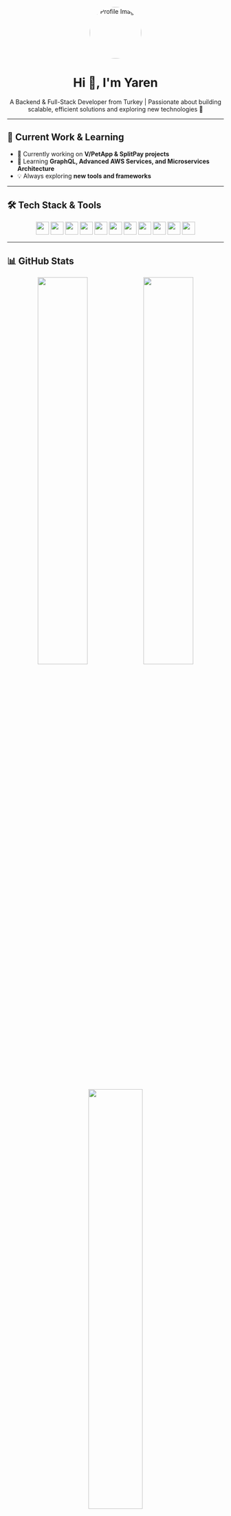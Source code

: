 <p align="center">
  <img src="https://avatars.githubusercontent.com/u/12345678?v=4" alt="Profile Image" width="120" style="border-radius:50%;" />
</p>

<h1 align="center">Hi 👋, I'm Yaren</h1>
<p align="center">A Backend & Full-Stack Developer from Turkey | Passionate about building scalable, efficient solutions and exploring new technologies 🚀</p>

---

## 🔭 Current Work & Learning
- 🔭 Currently working on **V/PetApp & SplitPay projects**  
- 🌱 Learning **GraphQL, Advanced AWS Services, and Microservices Architecture**  
- 💡 Always exploring **new tools and frameworks**  

---

## 🛠 Tech Stack & Tools

<p align="center">
  <img src="https://img.shields.io/badge/Java-%23ED8B00?style=flat&logo=java&logoColor=white" height="30"/>
  <img src="https://img.shields.io/badge/C%23-%23239120?style=flat&logo=c-sharp&logoColor=white" height="30"/>
  <img src="https://img.shields.io/badge/JavaScript-%23F7DF1E?style=flat&logo=javascript&logoColor=black" height="30"/>
  <img src="https://img.shields.io/badge/HTML5-%23E34F26?style=flat&logo=html5&logoColor=white" height="30"/>
  <img src="https://img.shields.io/badge/CSS3-%231572B6?style=flat&logo=css3&logoColor=white" height="30"/>
  <img src="https://img.shields.io/badge/MySQL-%2300f?style=flat&logo=mysql&logoColor=white" height="30"/>
  <img src="https://img.shields.io/badge/.NET-%23512BD4?style=flat&logo=dotnet&logoColor=white" height="30"/>
  <img src="https://img.shields.io/badge/Spring-%236DB33F?style=flat&logo=spring&logoColor=white" height="30"/>
  <img src="https://img.shields.io/badge/AWS-%23FF9900?style=flat&logo=amazonaws&logoColor=white" height="30"/>
  <img src="https://img.shields.io/badge/Postman-%23FF6C37?style=flat&logo=postman&logoColor=white" height="30"/>
  <img src="https://img.shields.io/badge/Docker-%232496ED?style=flat&logo=docker&logoColor=white" height="30"/>
</p>

---

## 📊 GitHub Stats

<p align="center">
  <img src="https://github-readme-stats.vercel.app/api?username=yarenk&show_icons=true&count_private=true&hide_title=true&theme=radical" width="48%" />
  <img src="https://github-readme-stats.vercel.app/api/top-langs/?username=yarenk&layout=compact&theme=radical" width="48%" />
</p>

<p align="center">
  <img src="https://github-readme-streak-stats.herokuapp.com/?user=yarenk&theme=radical" width="50%" />
</p>

---

## 🚀 Featured Projects

<p align="center">
  <a href="https://github.com/yarenk/VPetApp" target="_blank">
    <img src="https://img.shields.io/badge/VPetApp-ReactNative%2FNode.js-brightgreen" alt="VPetApp" height="30">
  </a>
  <a href="https://github.com/yarenk/SplitPay" target="_blank">
    <img src="https://img.shields.io/badge/SplitPay-React%2F.NET-blue" alt="SplitPay" height="30">
  </a>
  <a href="https://github.com/yarenk/OtherProject" target="_blank">
    <img src="https://img.shields.io/badge/OtherProject-Python%2FFlask-orange" alt="Other Project" height="30">
  </a>
</p>

---

## 🤝 Connect with Me

<p align="center">
  <a href="mailto:yaren@example.com">
    <img src="https://img.shields.io/badge/Email-D14836?style=for-the-badge&logo=gmail&logoColor=white" alt="Email" />
  </a>
  <a href="https://www.linkedin.com/in/yarenk/" target="_blank">
    <img src="https://img.shields.io/badge/LinkedIn-0077B5?style=for-the-badge&logo=linkedin&logoColor=white" alt="LinkedIn" />
  </a>
  <a href="https://github.com/yarenk" target="_blank">
    <img src="https://img.shields.io/badge/GitHub-181717?style=for-the-badge&logo=github&logoColor=white" alt="GitHub" />
  </a>
</p>
